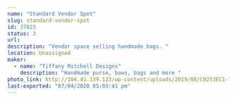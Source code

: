 ```yaml
---
name: "Standard Vendor Spot"
slug: standard-vendor-spot
id: 37023
status: 3
url: 
description: "Vendor space selling handmade bags. "
location: Unassigned
maker:
  - name: "Tiffany Mitchell Designs"
    description: "Handmade purse, bows, bags and more "
photo_link: http://104.41.139.123/wp-content/uploads/2019/08/C0253EC1-7296-4E87-BB22-ECE8381D038A-1024x600.png
last-exported: "07/04/2020 05:03:41 pm"
---
```

